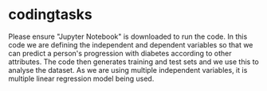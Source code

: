 # codingtasks

Please ensure "Jupyter Notebook" is downloaded to run the code.
In this code we are defining the independent and dependent variables so that we can predict a person's progression with diabetes according to other attributes.
The code then generates training and test sets and we use this to analyse  the dataset.
As we are using multiple independent variables, it is multiple linear regression model being used.
